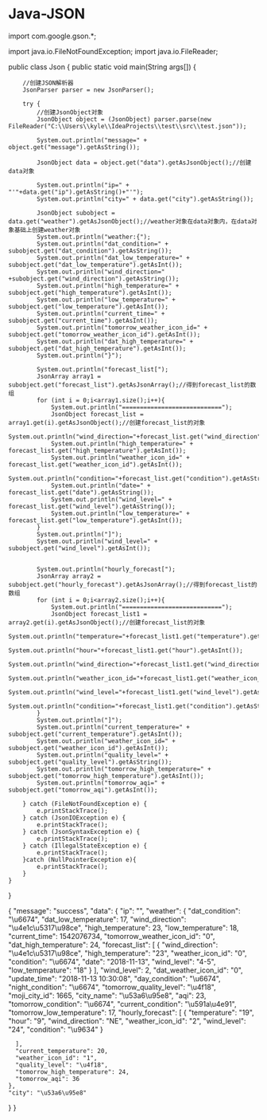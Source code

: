 # Java-JSON



import com.google.gson.*;

import java.io.FileNotFoundException;
import java.io.FileReader;

public class Json {
    public static void main(String args[]) {


        //创建JSON解析器
        JsonParser parser = new JsonParser();

        try {
            //创建JsonObject对象
            JsonObject object = (JsonObject) parser.parse(new FileReader("C:\\Users\\kyle\\IdeaProjects\\test\\src\\test.json"));

            System.out.println("message=" + object.get("message").getAsString());

            JsonObject data = object.get("data").getAsJsonObject();//创建data对象

            System.out.println("ip=" + "'"+data.get("ip").getAsString()+"'");
            System.out.println("city=" + data.get("city").getAsString());

            JsonObject subobject = data.get("weather").getAsJsonObject();//weather对象在data对象内，在data对象基础上创建weather对象
            System.out.println("weather:{");
            System.out.println("dat_condition=" + subobject.get("dat_condition").getAsString());
            System.out.println("dat_low_temperature=" + subobject.get("dat_low_temperature").getAsInt());
            System.out.println("wind_direction=" +subobject.get("wind_direction").getAsString());
            System.out.println("high_temperature=" + subobject.get("high_temperature").getAsInt());
            System.out.println("low_temperature=" + subobject.get("low_temperature").getAsInt());
            System.out.println("current_time=" + subobject.get("current_time").getAsInt());
            System.out.println("tomorrow_weather_icon_id=" + subobject.get("tomorrow_weather_icon_id").getAsInt());
            System.out.println("dat_high_temperature=" + subobject.get("dat_high_temperature").getAsInt());
            System.out.println("}");

            System.out.println("forecast_list[");
            JsonArray array1 = subobject.get("forecast_list").getAsJsonArray();//得到forecast_list的数组
            for (int i = 0;i<array1.size();i++){
                System.out.println("============================");
                JsonObject forecast_list = array1.get(i).getAsJsonObject();//创建forecast_list的对象
                System.out.println("wind_direction="+forecast_list.get("wind_direction").getAsString());
                System.out.println("high_temperature=" + forecast_list.get("high_temperature").getAsInt());
                System.out.println("weather_icon_id=" + forecast_list.get("weather_icon_id").getAsInt());
                System.out.println("condition="+forecast_list.get("condition").getAsString());
                System.out.println("date=" + forecast_list.get("date").getAsString());
                System.out.println("wind_level=" + forecast_list.get("wind_level").getAsString());
                System.out.println("low_temperature=" + forecast_list.get("low_temperature").getAsInt());
            }
            System.out.println("]");
            System.out.println("wind_level=" + subobject.get("wind_level").getAsInt());


            System.out.println("hourly_forecast[");
            JsonArray array2 = subobject.get("hourly_forecast").getAsJsonArray();//得到forecast_list的数组
            for (int i = 0;i<array2.size();i++){
                System.out.println("============================");
                JsonObject forecast_list1 = array2.get(i).getAsJsonObject();//创建forecast_list的对象
                System.out.println("temperature="+forecast_list1.get("temperature").getAsInt());
                System.out.println("hour="+forecast_list1.get("hour").getAsInt());
                System.out.println("wind_direction="+forecast_list1.get("wind_direction").getAsString());
                System.out.println("weather_icon_id="+forecast_list1.get("weather_icon_id").getAsInt());
                System.out.println("wind_level="+forecast_list1.get("wind_level").getAsInt());
                System.out.println("condition="+forecast_list1.get("condition").getAsString());
            }
            System.out.println("]");
            System.out.println("current_temperature=" + subobject.get("current_temperature").getAsInt());
            System.out.println("weather_icon_id=" + subobject.get("weather_icon_id").getAsInt());
            System.out.println("quality_level=" + subobject.get("quality_level").getAsString());
            System.out.println("tomorrow_high_temperature=" + subobject.get("tomorrow_high_temperature").getAsInt());
            System.out.println("tomorrow_aqi=" + subobject.get("tomorrow_aqi").getAsInt());

        } catch (FileNotFoundException e) {
            e.printStackTrace();
        } catch (JsonIOException e) {
            e.printStackTrace();
        } catch (JsonSyntaxException e) {
            e.printStackTrace();
        } catch (IllegalStateException e) {
            e.printStackTrace();
        }catch (NullPointerException e){
            e.printStackTrace();
        }
    }
}

{
  "message": "success",
  "data": {
    "ip": "",
    "weather": {
      "dat_condition": "\u6674",
      "dat_low_temperature": 17,
      "wind_direction": "\u4e1c\u5317\u98ce",
      "high_temperature": 23,
      "low_temperature": 18,
      "current_time": 1542076734,
      "tomorrow_weather_icon_id": "0",
      "dat_high_temperature": 24,
      "forecast_list": [
        {
          "wind_direction": "\u4e1c\u5317\u98ce",
          "high_temperature": "23",
          "weather_icon_id": "0",
          "condition": "\u6674",
          "date": "2018-11-13",
          "wind_level": "4-5",
          "low_temperature": "18"
        }
      ],
      "wind_level": 2,
      "dat_weather_icon_id": "0",
      "update_time": "2018-11-13 10:30:08",
      "day_condition": "\u6674",
      "night_condition": "\u6674",
      "tomorrow_quality_level": "\u4f18",
      "moji_city_id": 1665,
      "city_name": "\u53a6\u95e8",
      "aqi": 23,
      "tomorrow_condition": "\u6674",
      "current_condition": "\u591a\u4e91",
      "tomorrow_low_temperature": 17,
      "hourly_forecast": [
        {
          "temperature": "19",
          "hour": "9",
          "wind_direction": "NE",
          "weather_icon_id": "2",
          "wind_level": "24",
          "condition": "\u9634"
        }

      ],
      "current_temperature": 20,
      "weather_icon_id": "1",
      "quality_level": "\u4f18",
      "tomorrow_high_temperature": 24,
      "tomorrow_aqi": 36
    },
    "city": "\u53a6\u95e8"
  }
}
